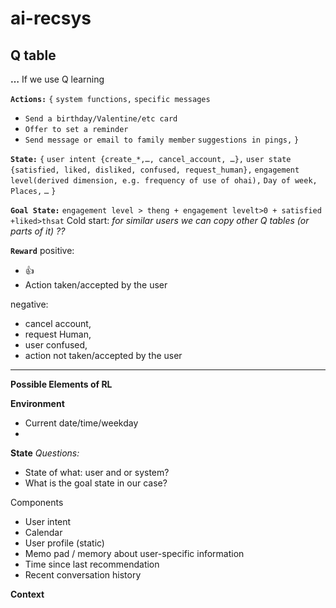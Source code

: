 # ai-recsys

## Q table

**…** If we use Q learning

**`Actions:`** `{`
`system functions,`
`specific messages`

* `Send a birthday/Valentine/etc card`
* `Offer to set a reminder`
* `Send message or email to family member`
  `suggestions in pings,`
  `}`


**`State:`** `{`
	`user intent {create_*,…, cancel_account, …},`
`user state {satisfied, liked, disliked, confused, request_human},`
`engagement level(derived dimension, e.g. frequency of use of ohai),`
`Day of week,`
`Places,`
`…`
`}`

**`Goal State:`** `engagement level > theng + engagement levelt>0 + satisfied +liked>thsat`
Cold start: *for similar users we can copy other Q tables (or parts of it) ??*

**`Reward`**
positive:

* 👍
* Action taken/accepted by the user

negative:

* cancel account,
* request Human,
* user confused,
* action not taken/accepted by the user


---
**Possible Elements of RL**

**Environment**

- Current date/time/weekday
-

**State**
*Questions:*

- State of what: user and or system?
- What is the goal state in our case?

Components

- User intent
- Calendar
- User profile (static)
- Memo pad / memory about user-specific information
- Time since last recommendation
- Recent conversation history

**Context**



